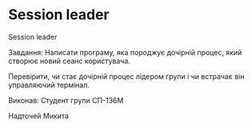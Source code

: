# Session leader
Session leader

Завдання:
Написати програму, яка породжує дочірній процес, який створює новий сеанс користувача.

Перевірити, чи стає дочірній процес лідером групи і чи встрачає він управляючий термінал.

Виконав:
Студент групи СП-136М

Надточей Микита
